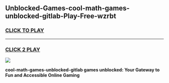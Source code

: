 
## Unblocked-Games-cool-math-games-unblocked-gitlab-Play-Free-wzrbt
<h3>
<a href="https://premium76.site?title=cool-math-games-unblocked-gitlab&ref=18A">CLICK TO PLAY</a></h3>
<hr>

<h3>
<a href="https://premium76.site?title=cool-math-games-unblocked-gitlab&ref=18A">CLICK 2 PLAY</a>
  
</h3>

<a href="https://premium76.site?title=cool-math-games-unblocked-gitlab&ref=18A"><img src="https://clearcache.store/games.png"></a>


**cool-math-games-unblocked-gitlab games unblocked: Your Gateway to Fun and Accessible Online Gaming**
